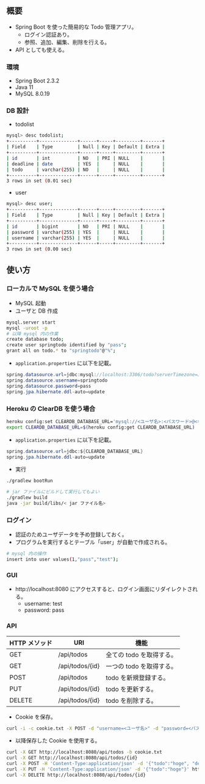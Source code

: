 ## 概要
- Spring Boot を使った簡易的な Todo 管理アプリ。
  - ログイン認証あり。
  - 参照、追加、編集、削除を行える。
- API としても使える。
### 環境
- Spring Boot 2.3.2
- Java 11
- MySQL 8.0.19
### DB 設計
- todolist
```bash
mysql> desc todolist;
+----------+--------------+------+-----+---------+-------+
| Field    | Type         | Null | Key | Default | Extra |
+----------+--------------+------+-----+---------+-------+
| id       | int          | NO   | PRI | NULL    |       |
| deadline | date         | YES  |     | NULL    |       |
| todo     | varchar(255) | NO   |     | NULL    |       |
+----------+--------------+------+-----+---------+-------+
3 rows in set (0.01 sec)
```
- user
```bash
mysql> desc user;
+----------+--------------+------+-----+---------+-------+
| Field    | Type         | Null | Key | Default | Extra |
+----------+--------------+------+-----+---------+-------+
| id       | bigint       | NO   | PRI | NULL    |       |
| password | varchar(255) | YES  |     | NULL    |       |
| username | varchar(255) | YES  |     | NULL    |       |
+----------+--------------+------+-----+---------+-------+
3 rows in set (0.00 sec)
```

## 使い方
### ローカルで MySQL を使う場合
- MySQL 起動
- ユーザと DB 作成
```bash
mysql.server start
mysql -uroot -p
# 以降 mysql 内の作業
create database todo;
create user springtodo identified by "pass";
grant all on todo.* to "springtodo"@"%";
```

- `application.properties` に以下を記載。
```java
spring.datasource.url=jdbc:mysql://localhost:3306/todo?serverTimezone=JST
spring.datasource.username=springtodo
spring.datasource.password=pass
spring.jpa.hibernate.ddl-auto=update
```

### Heroku の ClearDB を使う場合
```bash
heroku config:set CLEARDB_DATABASE_URL='mysql://<ユーザ名>:<パスワード>@<ホスト名>/<DB名>?reconnect=true&characterEncoding=UTF-8&characterSetResults=UTF-8&serverTimezone=JST'
export CLEARDB_DATABASE_URL=$(heroku config:get CLEARDB_DATABASE_URL)
```

- `application.properties` に以下を記載。
```java
spring.datasource.url=jdbc:${CLEARDB_DATABASE_URL}
spring.jpa.hibernate.ddl-auto=update
```

- 実行
```bash
./gradlew bootRun

# jar ファイルにビルドして実行してもよい
./gradlew build
java -jar build/libs/< jar ファイル名>
```

### ログイン
- 認証のためユーザデータを予め登録しておく。
- プログラムを実行するとテーブル「user」が自動で作成される。
```bash
# mysql 内の操作
insert into user values(1,"pass","test");
```

### GUI
- http://localhost:8080 にアクセスすると、ログイン画面にリダイレクトされる。
  - username: test
  - password: pass

### API
|HTTP メソッド|URI|機能|
|---|---|---|
|GET|/api/todos|全ての todo を取得する。|
|GET|/api/todos/{id}|一つの todo を取得する。|
|POST|/api/todos|todo を新規登録する。|
|PUT|/api/todos/{id}|todo を更新する。|
|DELETE|/api/todos/{id}|todo を削除する。|

- Cookie を保存。
```bash
curl -i -c cookie.txt -X POST -d "username=<ユーザ名>" -d "password=<パスワード>" localhost:8080/sign_in
```
- 以降保存した Cookie を使用する。
```bash
curl -X GET http://localhost:8080/api/todos -b cookie.txt
curl -X GET http://localhost:8080/api/todos/{id}
curl -X POST -H 'Content-Type:application/json' -d '{"todo":"hoge", "deadline":"2020-08-01"}' http://localhost:8080/api/todos
curl -X PUT -H 'Content-Type:application/json' -d '{"todo":"hoge"}' http://localhost:8080/api/todos/{id}
curl -X DELETE http://localhost:8080/api/todos/{id}
```